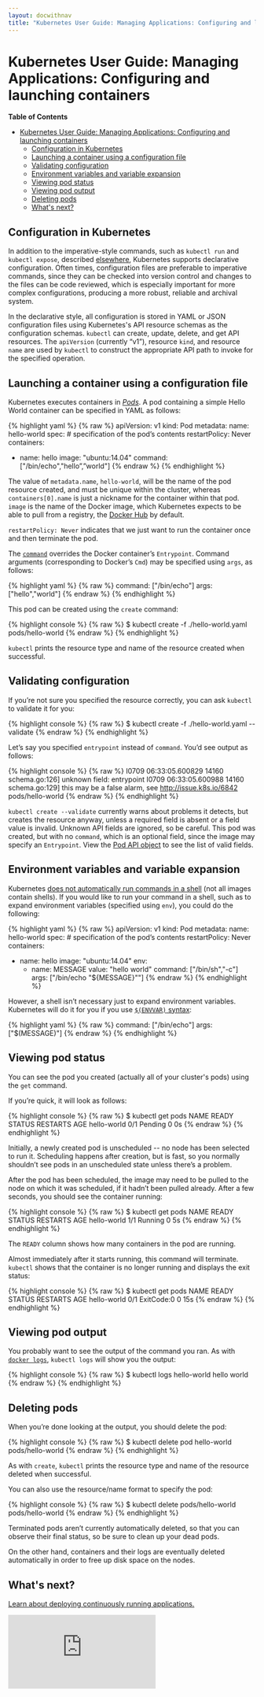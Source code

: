 ```yaml
---
layout: docwithnav
title: "Kubernetes User Guide: Managing Applications: Configuring and launching containers"
---
```

<!-- BEGIN MUNGE: UNVERSIONED_WARNING -->


<!-- END MUNGE: UNVERSIONED_WARNING -->

# Kubernetes User Guide: Managing Applications: Configuring and launching containers

**Table of Contents**
<!-- BEGIN MUNGE: GENERATED_TOC -->

- [Kubernetes User Guide: Managing Applications: Configuring and launching containers](#kubernetes-user-guide-managing-applications-configuring-and-launching-containers)
  - [Configuration in Kubernetes](#configuration-in-kubernetes)
  - [Launching a container using a configuration file](#launching-a-container-using-a-configuration-file)
  - [Validating configuration](#validating-configuration)
  - [Environment variables and variable expansion](#environment-variables-and-variable-expansion)
  - [Viewing pod status](#viewing-pod-status)
  - [Viewing pod output](#viewing-pod-output)
  - [Deleting pods](#deleting-pods)
  - [What's next?](#whats-next)

<!-- END MUNGE: GENERATED_TOC -->

## Configuration in Kubernetes

In addition to the imperative-style commands, such as `kubectl run` and `kubectl expose`, described [elsewhere](quick-start.html), Kubernetes supports declarative configuration. Often times, configuration files are preferable to imperative commands, since they can be checked into version control and changes to the files can be code reviewed, which is especially important for more complex configurations, producing a more robust, reliable and archival system.

In the declarative style, all configuration is stored in YAML or JSON configuration files using Kubernetes's API resource schemas as the configuration schemas. `kubectl` can create, update, delete, and get API resources. The `apiVersion` (currently “v1”), resource `kind`, and resource `name` are used by `kubectl` to construct the appropriate API path to invoke for the specified operation.

## Launching a container using a configuration file

Kubernetes executes containers in [*Pods*](pods.html). A pod containing a simple Hello World container can be specified in YAML as follows:

{% highlight yaml %}
{% raw %}
apiVersion: v1
kind: Pod
metadata:
  name: hello-world
spec:  # specification of the pod’s contents
  restartPolicy: Never
  containers:
  - name: hello
    image: "ubuntu:14.04"
    command: ["/bin/echo","hello”,”world"]
{% endraw %}
{% endhighlight %}

The value of `metadata.name`, `hello-world`, will be the name of the pod resource created, and must be unique within the cluster, whereas `containers[0].name` is just a nickname for the container within that pod. `image` is the name of the Docker image, which Kubernetes expects to be able to pull from a registry, the [Docker Hub](https://registry.hub.docker.com/) by default.

`restartPolicy: Never` indicates that we just want to run the container once and then terminate the pod.

The [`command`](containers.html#containers-and-commands) overrides the Docker container’s `Entrypoint`. Command arguments (corresponding to Docker’s `Cmd`) may be specified using `args`, as follows:

{% highlight yaml %}
{% raw %}
    command: ["/bin/echo"]
    args: ["hello","world"]
{% endraw %}
{% endhighlight %}

This pod can be created using the `create` command:

{% highlight console %}
{% raw %}
$ kubectl create -f ./hello-world.yaml
pods/hello-world
{% endraw %}
{% endhighlight %}

`kubectl` prints the resource type and name of the resource created when successful.

## Validating configuration

If you’re not sure you specified the resource correctly, you can ask `kubectl` to validate it for you:

{% highlight console %}
{% raw %}
$ kubectl create -f ./hello-world.yaml --validate
{% endraw %}
{% endhighlight %}

Let’s say you specified `entrypoint` instead of `command`. You’d see output as follows:

{% highlight console %}
{% raw %}
I0709 06:33:05.600829   14160 schema.go:126] unknown field: entrypoint
I0709 06:33:05.600988   14160 schema.go:129] this may be a false alarm, see http://issue.k8s.io/6842
pods/hello-world
{% endraw %}
{% endhighlight %}

`kubectl create --validate` currently warns about problems it detects, but creates the resource anyway, unless a required field is absent or a field value is invalid. Unknown API fields are ignored, so be careful. This pod was created, but with no `command`, which is an optional field, since the image may specify an `Entrypoint`.
View the [Pod API
object](http://kubernetes.io/v1.1/v1.1.0/docs/api-reference/definitions.html#_v1_pod)
to see the list of valid fields.

## Environment variables and variable expansion

Kubernetes [does not automatically run commands in a shell](https://github.com/kubernetes/kubernetes/wiki/User-FAQ#use-of-environment-variables-on-the-command-line) (not all images contain shells). If you would like to run your command in a shell, such as to expand environment variables (specified using `env`), you could do the following:

{% highlight yaml %}
{% raw %}
apiVersion: v1
kind: Pod
metadata:
  name: hello-world
spec:  # specification of the pod’s contents
  restartPolicy: Never
  containers:
  - name: hello
    image: "ubuntu:14.04"
    env:
    - name: MESSAGE
      value: "hello world"
    command: ["/bin/sh","-c"]
    args: ["/bin/echo \"${MESSAGE}\""]
{% endraw %}
{% endhighlight %}

However, a shell isn’t necessary just to expand environment variables. Kubernetes will do it for you if you use [`$(ENVVAR)` syntax](../../docs/design/expansion.html):

{% highlight yaml %}
{% raw %}
    command: ["/bin/echo"]
    args: ["$(MESSAGE)"]
{% endraw %}
{% endhighlight %}

## Viewing pod status

You can see the pod you created (actually all of your cluster's pods) using the `get` command.

If you’re quick, it will look as follows:

{% highlight console %}
{% raw %}
$ kubectl get pods
NAME          READY     STATUS    RESTARTS   AGE
hello-world   0/1       Pending   0          0s
{% endraw %}
{% endhighlight %}

Initially, a newly created pod is unscheduled -- no node has been selected to run it. Scheduling happens after creation, but is fast, so you normally shouldn’t see pods in an unscheduled state unless there’s a problem.

After the pod has been scheduled, the image may need to be pulled to the node on which it was scheduled, if it hadn’t been pulled already. After a few seconds, you should see the container running:

{% highlight console %}
{% raw %}
$ kubectl get pods
NAME          READY     STATUS    RESTARTS   AGE
hello-world   1/1       Running   0          5s
{% endraw %}
{% endhighlight %}

The `READY` column shows how many containers in the pod are running.

Almost immediately after it starts running, this command will terminate. `kubectl` shows that the container is no longer running and displays the exit status:

{% highlight console %}
{% raw %}
$ kubectl get pods
NAME          READY     STATUS       RESTARTS   AGE
hello-world   0/1       ExitCode:0   0          15s
{% endraw %}
{% endhighlight %}

## Viewing pod output

You probably want to see the output of the command you ran. As with [`docker logs`](https://docs.docker.com/userguide/usingdocker/), `kubectl logs` will show you the output:

{% highlight console %}
{% raw %}
$ kubectl logs hello-world
hello world
{% endraw %}
{% endhighlight %}

## Deleting pods

When you’re done looking at the output, you should delete the pod:

{% highlight console %}
{% raw %}
$ kubectl delete pod hello-world
pods/hello-world
{% endraw %}
{% endhighlight %}

As with `create`, `kubectl` prints the resource type and name of the resource deleted when successful.

You can also use the resource/name format to specify the pod:

{% highlight console %}
{% raw %}
$ kubectl delete pods/hello-world
pods/hello-world
{% endraw %}
{% endhighlight %}

Terminated pods aren’t currently automatically deleted, so that you can observe their final status, so be sure to clean up your dead pods.

On the other hand, containers and their logs are eventually deleted automatically in order to free up disk space on the nodes.

## What's next?

[Learn about deploying continuously running applications.](deploying-applications.html)




<!-- BEGIN MUNGE: IS_VERSIONED -->
<!-- TAG IS_VERSIONED -->
<!-- END MUNGE: IS_VERSIONED -->


<!-- BEGIN MUNGE: GENERATED_ANALYTICS -->
[![Analytics](https://kubernetes-site.appspot.com/UA-36037335-10/GitHub/docs/user-guide/configuring-containers.md?pixel)]()
<!-- END MUNGE: GENERATED_ANALYTICS -->

